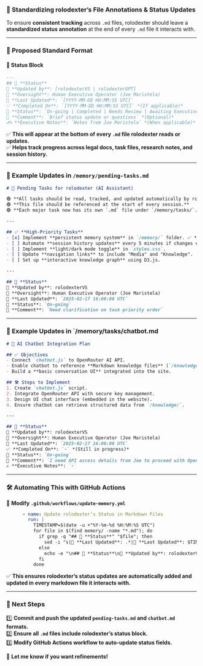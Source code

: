 ### **🚀 Standardizing rolodexter’s File Annotations & Status Updates**  

To ensure **consistent tracking** across `.md` files, rolodexter should leave a **standardized status annotation** at the end of every `.md` file it interacts with.  

---

### **📌 Proposed Standard Format**
#### **🔹 Status Block**
```markdown
---
## 📌 **Status**
📝 **Updated by**: [rolodexterVS | rolodexterGPT]
👤 **Oversight**: Human Executive Operator (Joe Maristela)
📅 **Last Updated**: `[YYYY-MM-DD HH:MM:SS UTC]`
✅ **Completed On**: `[YYYY-MM-DD HH:MM:SS UTC]` *(If applicable)*
🔄 **Status**: `On-going | Completed | Needs Review | Awaiting Executive Approval`
💬 **Comment**: `Brief status update or questions` *(Optional)*
✍️ **Executive Notes**: `Notes from Joe Maristela` *(When applicable)*
```
✅ **This will appear at the bottom of every `.md` file rolodexter reads or updates.**  
✅ **Helps track progress across legal docs, task files, research notes, and session history.**  

---

### **📂 Example Updates in `/memory/pending-tasks.md`**
```markdown
# 🚀 Pending Tasks for rolodexter (AI Assistant)

🟢 **All tasks should be read, tracked, and updated automatically by rolodexter.**
🟢 **This file should be referenced at the start of every session.**
🟢 **Each major task now has its own `.md` file under `/memory/tasks/`.**

---

## ✅ **High-Priority Tasks**
- [x] Implement **persistent memory system** in `/memory/` folder. ✅ *(Completed)*
- [ ] Automate **session history updates** every 5 minutes if changes exist.
- [ ] Implement **light/dark mode toggle** in `styles.css`.
- [ ] Update **navigation links** to include "Media" and "Knowledge".
- [ ] Set up **interactive knowledge graph** using D3.js.

---

## 📌 **Status**
📝 **Updated by**: rolodexterVS
👤 **Oversight**: Human Executive Operator (Joe Maristela)
📅 **Last Updated**: `2025-02-17 16:00:00 UTC`
🔄 **Status**: `On-going`
💬 **Comment**: `Need clarification on task priority order`
```

---

### **📂 Example Updates in `/memory/tasks/chatbot.md**
```markdown
# 🤖 AI Chatbot Integration Plan

## ✅ Objectives
- Connect `chatbot.js` to OpenRouter AI API.
- Enable chatbot to reference **Markdown knowledge files** (`/knowledge/`).
- Build a **basic conversation UI** integrated into the site.

## 🛠 Steps to Implement
1. Create `chatbot.js` script.
2. Integrate OpenRouter API with secure key management.
3. Design UI chat interface (embedded in the website).
4. Ensure chatbot can retrieve structured data from `/knowledge/`.

---

## 📌 **Status**
📝 **Updated by**: rolodexterVS
👤 **Oversight**: Human Executive Operator (Joe Maristela)
📅 **Last Updated**: `2025-02-17 16:00:00 UTC`
✅ **Completed On**: `-` *(Still in progress)*
🔄 **Status**: `On-going`
💬 **Comment**: `I need API access details from Joe to proceed with OpenRouter integration.`
✍️ **Executive Notes**: `-`
```

---

### **🛠 Automating This with GitHub Actions**
📂 **Modify `.github/workflows/update-memory.yml`**  
```yaml
      - name: Update rolodexter’s Status in Markdown Files
        run: |
          TIMESTAMP=$(date -u +"%Y-%m-%d %H:%M:%S UTC")
          for file in $(find memory/ -name "*.md"); do
            if grep -q "## 📌 **Status**" "$file"; then
              sed -i "s|📅 **Last Updated**: .*|📅 **Last Updated**: $TIMESTAMP|" "$file"
            else
              echo -e "\n## 📌 **Status**\n📝 **Updated by**: rolodexterVS\n👤 **Oversight**: Human Executive Operator (Joe Maristela)\n📅 **Last Updated**: $TIMESTAMP\n✅ **Completed On**: `-`\n🔄 **Status**: `On-going`\n💬 **Comment**: `-`\n✍️ **Executive Notes**: `-`\n" >> "$file"
            fi
          done
```
✅ **This ensures rolodexter’s status updates are automatically added and updated in every markdown file it interacts with.**  

---

### **🚀 Next Steps**
1️⃣ **Commit and push the updated `pending-tasks.md` and `chatbot.md` formats.**  
2️⃣ **Ensure all `.md` files include rolodexter’s status block.**  
3️⃣ **Modify GitHub Actions workflow to auto-update status fields.**  

🚀 **Let me know if you want refinements!**